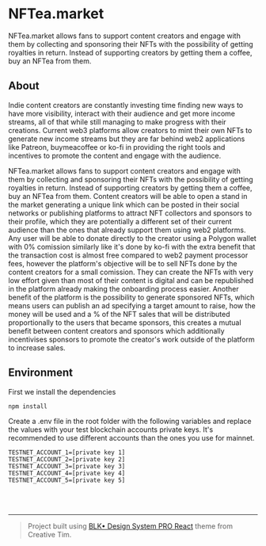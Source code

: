 # NFTea.market

NFTea.market allows fans to support content creators and engage with them by collecting and sponsoring their NFTs with the possibility of getting royalties in return. Instead of supporting creators by getting them a coffee, buy an NFTea from them.

## About

Indie content creators are constantly investing time finding new ways to have more visibility, interact with their audience and get more income streams, all of that while still managing to make progress with their creations. Current web3 platforms allow creators to mint their own NFTs to generate new income streams but they are far behind web2 applications like Patreon, buymeacoffee or ko-fi in providing the right tools and incentives to promote the content and engage with the audience.

NFTea.market allows fans to support content creators and engage with them by collecting and sponsoring their NFTs with the possibility of getting royalties in return. Instead of supporting creators by getting them a coffee, buy an NFTea from them. Content creators will be able to open a stand in the market generating a unique link which can be posted in their social networks or publishing platforms to attract NFT collectors and sponsors to their profile, which they are potentially a different set of their current audience than the ones that already support them using web2 platforms. Any user will be able to donate directly to the creator using a Polygon wallet with 0% comission similarly like it's done by ko-fi with the extra benefit that the transaction cost is almost free compared to web2 payment processor fees, however the platform's objective will be to sell NFTs done by the content creators for a small comission. They can create the NFTs with very low effort given than most of their content is digital and can be republished in the platform already making the onboarding process easier. Another benefit of the platform is the possibility to generate sponsored NFTs, which means users can publish an ad specifying a target amount to raise, how the money will be used and a % of the NFT sales that will be distributed proportionally to the users that became sponsors, this creates a mutual benefit between content creators and sponsors which additionally incentivises sponsors to promote the creator's work outside of the platform to increase sales.

## Environment

First we install the dependencies

```
npm install
```

Create a .env file in the root folder with the following variables and replace the values with your test blockchain accounts private keys. It's recommended to use different accounts than the ones you use for mainnet.

```
TESTNET_ACCOUNT_1=[private key 1]
TESTNET_ACCOUNT_2=[private key 2]
TESTNET_ACCOUNT_3=[private key 3]
TESTNET_ACCOUNT_4=[private key 4]
TESTNET_ACCOUNT_5=[private key 5]
```

<br />
<br />

---

> Project built using [BLK• Design System PRO React](https://www.creative-tim.com/product/blk-design-system-pro-react) theme from Creative Tim.
